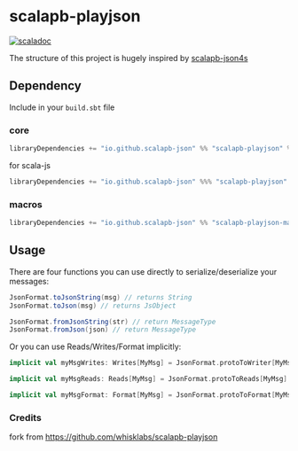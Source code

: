 # scalapb-playjson
[![scaladoc](https://javadoc.io/badge2/io.github.scalapb-json/scalapb-playjson_2.13/javadoc.svg)](https://javadoc.io/doc/io.github.scalapb-json/scalapb-playjson_2.13/latest/scalapb_playjson/index.html)

The structure of this project is hugely inspired by [scalapb-json4s](https://github.com/scalapb/scalapb-json4s)

## Dependency

Include in your `build.sbt` file

### core

```scala
libraryDependencies += "io.github.scalapb-json" %% "scalapb-playjson" % "0.16.1"
```

for scala-js

```scala
libraryDependencies += "io.github.scalapb-json" %%% "scalapb-playjson" % "0.16.1"
```

### macros

```scala
libraryDependencies += "io.github.scalapb-json" %% "scalapb-playjson-macros" % "0.16.1"
```

## Usage

There are four functions you can use directly to serialize/deserialize your messages:

```scala
JsonFormat.toJsonString(msg) // returns String
JsonFormat.toJson(msg) // returns JsObject

JsonFormat.fromJsonString(str) // return MessageType
JsonFormat.fromJson(json) // return MessageType
```

Or you can use Reads/Writes/Format implicitly:
```scala
implicit val myMsgWrites: Writes[MyMsg] = JsonFormat.protoToWriter[MyMsg]

implicit val myMsgReads: Reads[MyMsg] = JsonFormat.protoToReads[MyMsg]

implicit val myMsgFormat: Format[MyMsg] = JsonFormat.protoToFormat[MyMsg]
```

### Credits

fork from https://github.com/whisklabs/scalapb-playjson
